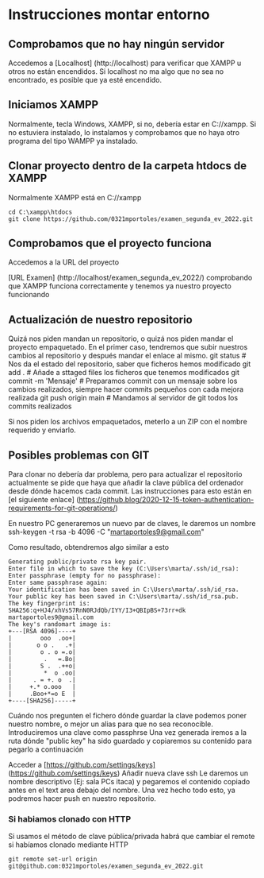 # Instrucciones montar entorno

## Comprobamos que no hay ningún servidor

Accedemos a  [Localhost] (http://localhost) para verificar que XAMPP u otros no están encendidos. Si localhost no ma algo que no sea no encontrado, es posible que ya esté encendido.

## Iniciamos XAMPP

Normalmente, tecla Windows, XAMPP, si no, debería estar en C://xampp.
Si no estuviera instalado, lo instalamos y comprobamos que no haya otro programa del tipo WAMPP ya instalado.

## Clonar proyecto dentro de la carpeta htdocs de XAMPP

Normalmente XAMPP está en C://xampp

	cd C:\xampp\htdocs
	git clone https://github.com/0321mportoles/examen_segunda_ev_2022.git

## Comprobamos que el proyecto funciona

Accedemos a la URL del proyecto

[URL Examen] (http://localhost/examen_segunda_ev_2022/) comprobando que XAMPP funciona correctamente y tenemos ya nuestro proyecto funcionando

## Actualización de nuestro repositorio

Quizá nos piden mandan un repositorio, o quizá nos piden mandar el proyecto empaquetado. En el primer caso, tendremos que subir nuestros cambios al repositorio y después mandar el enlace al mismo.
	git status 				# Nos da el estado del repositorio, saber que ficheros hemos modificado
	git add . 				# Añade a sttaged files los ficheros que tenemos modificados
	git commit -m 'Mensaje' # Preparamos commit con un mensaje sobre los cambios realizados, siempre hacer commits pequeños con cada mejora realizada
	git push origin main	# Mandamos al servidor de git todos los commits realizados

Si nos piden los archivos empaquetados, meterlo a un ZIP con el nombre requerido y enviarlo.

## Posibles problemas con GIT

Para clonar no debería dar problema, pero para actualizar el repositorio actualmente se pide que haya que añadir la clave pública del ordenador desde dónde hacemos cada commit. Las instrucciones para esto están en [el siguiente enlace] (https://github.blog/2020-12-15-token-authentication-requirements-for-git-operations/)

En nuestro PC generaremos un nuevo par de claves, le daremos un nombre
	ssh-keygen -t rsa -b 4096 -C "martaportoles9@gmail.com"

Como resultado, obtendremos algo similar a esto

	Generating public/private rsa key pair.
	Enter file in which to save the key (C:\Users\marta/.ssh/id_rsa):
	Enter passphrase (empty for no passphrase):
	Enter same passphrase again:
	Your identification has been saved in C:\Users\marta/.ssh/id_rsa.
	Your public key has been saved in C:\Users\marta/.ssh/id_rsa.pub.
	The key fingerprint is:
	SHA256:q+HJ4/xhVs57RnN0RJdQb/IYY/I3+QBIpBS+73rr+dk martaportoles9@gmail.com
	The key's randomart image is:
	+---[RSA 4096]----+
	|        ooo  .oo+|
	|       o o .   .+|
	|        o . o =.o|
	|         .   =.Bo|
	|        S .  .++o|
	|         *  o .oo|
	|      . = +. o  .|
	|     +.* o.ooo   |
	|     .Boo+*=o E  |
	+----[SHA256]-----+

Cuándo nos pregunten el fichero dónde guardar la clave podemos poner nuestro nombre, o mejor un alias para que no sea reconocible.
Introduciremos una clave como passphrse
Una vez generada iremos a la ruta dónde  "public key" ha sido guardado y copiaremos su contenido para pegarlo a continuación

Acceder a [https://github.com/settings/keys] (https://github.com/settings/keys)
Añadir nueva clave ssh
Le daremos un nombre descriptivo (Ej: sala PCs itaca) y pegaremos el contenido copiado antes en el text area debajo del nombre.
Una vez hecho todo esto, ya podremos hacer push en nuestro repositorio.

### Si habiamos clonado con HTTP

Si usamos el método de clave pública/privada habrá que cambiar el remote si habíamos clonado mediante HTTP

	git remote set-url origin git@github.com:0321mportoles/examen_segunda_ev_2022.git

